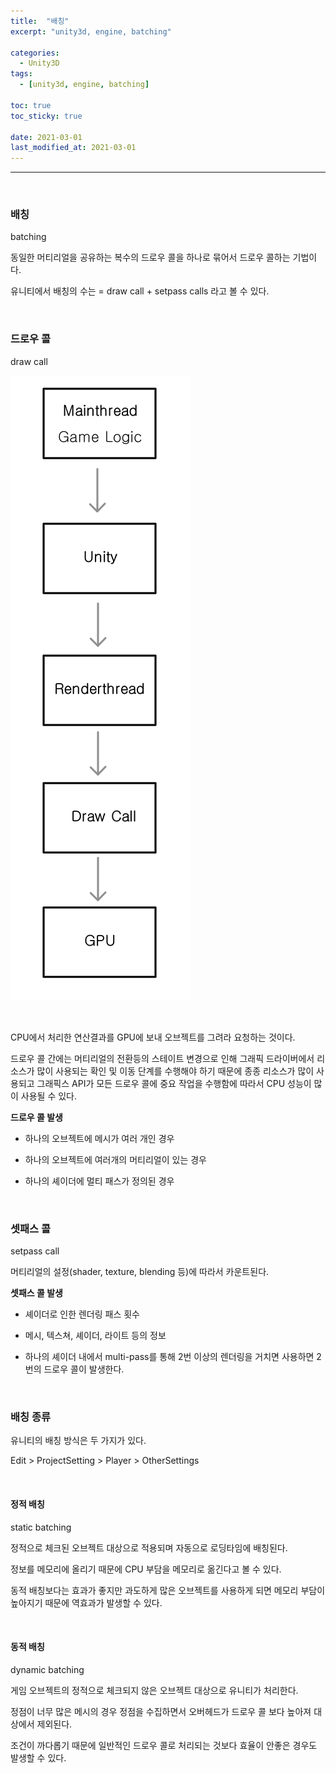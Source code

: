 ```yaml
---
title:  "배칭"
excerpt: "unity3d, engine, batching"

categories:
  - Unity3D
tags:
  - [unity3d, engine, batching]

toc: true
toc_sticky: true
 
date: 2021-03-01
last_modified_at: 2021-03-01
---  
```


***

<br>

### 배칭

batching 

동일한 머티리얼을 공유하는 복수의 드로우 콜을 하나로 묶어서 드로우 콜하는 기법이다. 

유니티에서 배칭의 수는 = draw call + setpass calls 라고 볼 수 있다. 

<br>

### 드로우 콜

draw call

![draw-call-flow](/assets/images/20220301_Posting/draw-call-flow.png)

<br>

CPU에서 처리한 연산결과를 GPU에 보내 오브젝트를 그려라 요청하는 것이다.  

드로우 콜 간에는 머티리얼의 전환등의 스테이트 변경으로 인해 그래픽 드라이버에서 리소스가 많이 사용되는 확인 및 이동 단계를 수행해야 하기 때문에 종종 리소스가 많이 사용되고 그래픽스 API가 모든 드로우 콜에 중요 작업을 수행함에 따라서 CPU 성능이 많이 사용될 수 있다.  

**드로우 콜 발생**  

* 하나의 오브젝트에 메시가 여러 개인 경우

* 하나의 오브젝트에 여러개의 머티리얼이 있는 경우

* 하나의 셰이더에 멀티 패스가 정의된 경우

<br>

### 셋패스 콜

setpass call

머티리얼의 설정(shader, texture, blending 등)에 따라서 카운트된다.  

**셋패스 콜 발생**

* 셰이더로 인한 렌더링 패스 횟수

* 메시, 텍스쳐, 셰이더, 라이트 등의 정보

* 하나의 셰이더 내에서 multi-pass를 통해 2번 이상의 렌더링을 거치면 사용하면 2번의 드로우 콜이 발생한다. 

<br>

### 배칭 종류

유니티의 배칭 방식은 두 가지가 있다. 

Edit > ProjectSetting > Player > OtherSettings 

<br>

#### 정적 배칭

static batching

정적으로 체크된 오브젝트 대상으로 적용되며 자동으로 로딩타임에 배칭된다.  

정보를 메모리에 올리기 때문에 CPU 부담을 메모리로 옮긴다고 볼 수 있다.  

동적 배칭보다는 효과가 좋지만 과도하게 많은 오브젝트를 사용하게 되면 메모리 부담이 높아지기 때문에 역효과가 발생할 수 있다.  

<br>

#### 동적 배칭

dynamic batching

게임 오브젝트의 정적으로 체크되지 않은 오브젝트 대상으로 유니티가 처리한다. 

정점이 너무 많은 메시의 경우 정점을 수집하면서 오버헤드가 드로우 콜 보다 높아져 대상에서 제외된다.  

조건이 까다롭기 때문에 일반적인 드로우 콜로 처리되는 것보다 효율이 안좋은 경우도 발생할 수 있다.  